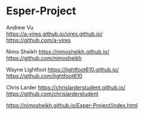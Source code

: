 # Esper-Project <br />

Andrew Vu <br />
https://a-vires.github.io/vires.github.io/ <br />
https://github.com/a-vires<br />

Nimo Sheikh https://nimosheikh.github.io/ <br />
https://github.com/nimosheikh <br />

Wayne Lightfoot https://lightfoot610.github.io/ <br />
https://github.com/lightfoot610 <br />

Chris Larder https://chrislarderstudent.github.io/ <br />
https://github.com/chrislarderstudent



https://nimosheikh.github.io/Esper-Project/index.html

